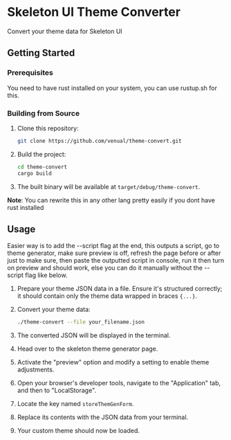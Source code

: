 # Skeleton UI Theme Converter

Convert your theme data for Skeleton UI

## Getting Started

### Prerequisites

You need to have rust installed on your system, you can use rustup.sh for this.

### Building from Source

1. Clone this repository:
   ```bash
   git clone https://github.com/venual/theme-convert.git
   ```

2. Build the project:
   ```bash
   cd theme-convert
   cargo build
   ```

3. The built binary will be available at `target/debug/theme-convert`.

**Note**: You can rewrite this in any other lang pretty easily if you dont have rust installed

## Usage

Easier way is to add the --script flag at the end, this outputs a script, go to theme generator, make sure preview is off, refresh the page before or after just to make sure, then paste the outputted script in console, run it then turn on preview and should work, else you can do it manually without the --script flag like below.

1. Prepare your theme JSON data in a file. Ensure it's structured correctly; it should contain only the theme data wrapped in braces `{...}`.
  
2. Convert your theme data:
   ```bash
   ./theme-convert --file your_filename.json
   ```

3. The converted JSON will be displayed in the terminal.

4. Head over to the skeleton theme generator page.

5. Activate the "preview" option and modify a setting to enable theme adjustments.

6. Open your browser's developer tools, navigate to the "Application" tab, and then to "LocalStorage".

7. Locate the key named `storeThemGenForm`.

8. Replace its contents with the JSON data from your terminal.

9. Your custom theme should now be loaded.
